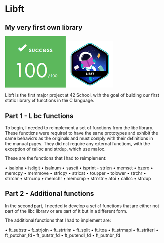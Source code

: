 # Libft
## My very first own library

![success 100](https://github.com/Thais-Malheiros/Libft/blob/main/success_100.png) ![libft_icon](https://github.com/Thais-Malheiros/Libft/blob/main/libft.png)

Libft is the first major project at 42 School, with the goal of building our first static library of functions in the C language.

## Part 1 - Libc functions

To begin, I needed to reimplement a set of functions from the libc library. These functions were required to have the same prototypes and exhibit the same behaviors as the originals and must comply with their definitions in the manual pages. They did not require any external functions, with the exception of calloc and strdup, which use malloc.

These are the functions that I had to reimplement:

• isalpha
• isdigit
• isalnum
• isascii
• isprint
• strlen
• memset
• bzero
• memcpy
• memmove
• strlcpy
• strlcat
• toupper
• tolower
• strchr
• strrchr
• strncmp
• memchr
• memcmp
• strnstr
• atoi
• calloc
• strdup

## Part 2 - Additional functions

In the second part, I needed to develop a set of functions that are either not part of the libc library or are part of it but in a different form.

The additional functions that I had to implement are:

• ft_substr
• ft_strjoin
• ft_strtrim
• ft_split
• ft_itoa
• ft_strmapi
• ft_striteri
• ft_putchar_fd
• ft_putstr_fd
• ft_putendl_fd
• ft_putnbr_fd


